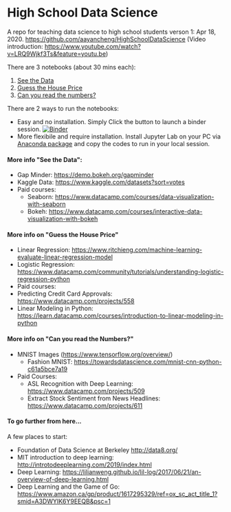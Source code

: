 # High School Data Science
A repo for teaching data science to high school students
verson 1: Apr 18, 2020. 
https://github.com/aayancheng/HighSchoolDataScience
(Video introduction: https://www.youtube.com/watch?v=LRQ9Wjkf3Ts&feature=youtu.be)

There are 3 notebooks (about 30 mins each):
1. [See the Data](https://github.com/aayancheng/HighSchoolDataScience/blob/Master/Seethedata_DataVisualization.ipynb)
2. [Guess the House Price](https://github.com/aayancheng/HighSchoolDataScience/blob/Master/HousePrice_LinearRegression.ipynb)
3. [Can you read the numbers?](https://github.com/aayancheng/HighSchoolDataScience/blob/Master/Guessthenumber_tensorflow.ipynb)

There are 2 ways to run the notebooks: 
* Easy and no installation. Simply Click the button to launch a binder session.  [![Binder](https://mybinder.org/badge_logo.svg)](https://mybinder.org/v2/gh/aayancheng/HighSchoolDataScience/Master)
* More flexibile and require installation. Install Jupyter Lab on your PC via [Anaconda package](https://www.anaconda.com/distribution/) and copy the codes to run in your local session.

#### More info "See the Data":
* Gap Minder: https://demo.bokeh.org/gapminder
* Kaggle Data: https://www.kaggle.com/datasets?sort=votes
* Paid courses:
  * Seaborn: https://www.datacamp.com/courses/data-visualization-with-seaborn
  * Bokeh: https://www.datacamp.com/courses/interactive-data-visualization-with-bokeh
  
 
#### More info on "Guess the House Price"
* Linear Regression: https://www.ritchieng.com/machine-learning-evaluate-linear-regression-model
* Logistic Regression: https://www.datacamp.com/community/tutorials/understanding-logistic-regression-python
* Paid courses:
 * Predicting Credit Card Approvals:
 https://www.datacamp.com/projects/558
 * Linear Modeling in Python: https://learn.datacamp.com/courses/introduction-to-linear-modeling-in-python

#### More info on "Can you read the Numbers?"
* MNIST Images (https://www.tensorflow.org/overview/)
  * Fashion MNIST: https://towardsdatascience.com/mnist-cnn-python-c61a5bce7a19
* Paid Courses:
  * ASL Recognition with Deep Learning: https://www.datacamp.com/projects/509
  * Extract Stock Sentiment from News Headlines: https://www.datacamp.com/projects/611

#### To go further from here...
A few places to start:
* Foundation of Data Science at Berkeley http://data8.org/
* MIT introduction to deep learning: http://introtodeeplearning.com/2019/index.html
* Deep Learning: https://lilianweng.github.io/lil-log/2017/06/21/an-overview-of-deep-learning.html
* Deep Learning and the Game of Go: https://www.amazon.ca/gp/product/1617295329/ref=ox_sc_act_title_1?smid=A3DWYIK6Y9EEQB&psc=1
